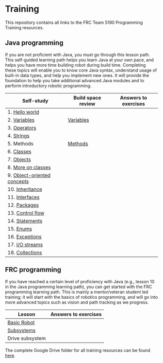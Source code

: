 # Training
This repository contains all links to the FRC Team 5190 Programming Training resources.

## Java programming

If you are not proficient with Java, you must go through this lesson path. This self-guided learning path helps you learn Java at your own pace, and helps you have more time building robot during build time. Completing these topics will enable you to know core Java syntax, understand usage of built-in data types, and help you implement new ones. It will provide the foundation to help you take additional advanced Java modules and to perform introductory robotic programming.

| Self-study | Build space review | Answers to exercises |
|------------|--------------------|----------------------|
| 1. [Hello world](https://docs.oracle.com/javase/tutorial/getStarted/application/index.html) | | |
| 2. [Variables](https://docs.oracle.com/javase/tutorial/java/nutsandbolts/variables.html) | [Variables](https://drive.google.com/file/d/1NtKOmOBkyREgWU5UOGqX2s4kXr_GxVzd/view?usp=sharing) | |
| 3. [Operators](https://docs.oracle.com/javase/tutorial/java/nutsandbolts/operators.html) | | |
| 4. [Strings](https://docs.oracle.com/javase/tutorial/java/data/strings.html) | | |
| 5. Methods | [Methods](https://drive.google.com/file/d/1e5P5l9eGSLn2o3n-CvJb8wUFciVG_b5k/view?usp=sharing) | |
| 6. [Classes](https://docs.oracle.com/javase/tutorial/java/javaOO/classes.html) | | |
| 7. [Objects](https://docs.oracle.com/javase/tutorial/java/javaOO/objects.html) | | |
| 8. [More on classes](https://docs.oracle.com/javase/tutorial/java/javaOO/more.html) | | |
| 9. [Object-oriented concepts](https://docs.oracle.com/javase/tutorial/java/concepts/index.html) | | |
| 10. [Inheritance](https://docs.oracle.com/javase/tutorial/java/IandI/subclasses.html) | | |
| 11. [Interfaces](https://docs.oracle.com/javase/tutorial/java/IandI/createinterface.html)<br/> | | |
| 12. [Packages](https://docs.oracle.com/javase/tutorial/java/package/index.html)<br/> | | |
| 13. [Control flow](https://docs.oracle.com/javase/tutorial/java/nutsandbolts/flow.html) | | |
| 14. [Statements](https://docs.oracle.com/javase/tutorial/java/nutsandbolts/expressions.html) | | |
| 15. [Enums](https://docs.oracle.com/javase/tutorial/java/javaOO/enum.html) | | |
| 16. [Exceptions](https://docs.oracle.com/javase/tutorial/essential/exceptions/index.html) | | |
| 17. [I/O streams](https://docs.oracle.com/javase/tutorial/essential/io/streams.html) | | |
| 18. [Collections](https://docs.oracle.com/javase/tutorial/collections/index.html) | | |

## FRC programming

If you have reached a certain level of proficiency with Java (e.g., lesson 10 in the Java programming learning path), you can get started with the FRC programming learning path. This is mainly a mentor/veteran student led training; it will start with the basics of robotics programming, and will go into more advanced topics such as vision and path tracking as we progress.

| Lesson | Answers to exercises |
|--------|----------------------|
| [Basic Robot](https://drive.google.com/file/d/1apG1lrCPtRvAkbNKyBClzNfjb2JUU1H7/view?usp=sharing) | |
| [Subsystems](https://drive.google.com/open?id=1DL7rjZQ2KvwJ3B18AVTMj6y7WUB3T2a0) | |
| Drive subsystem | |

The complete Google Drive folder for all training resources can be found [here](https://drive.google.com/drive/folders/1LuSwf1PRrU6uXvdZcEabqI1LIIo6Faiu?usp=sharing).
